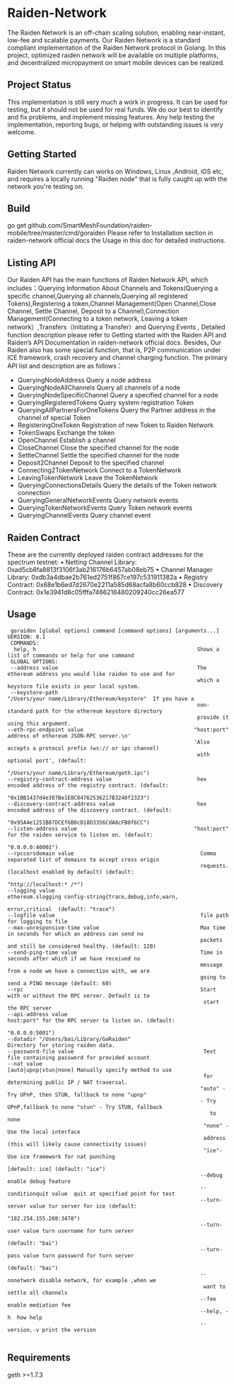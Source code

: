 # Raiden-Network 
   The Raiden Network is an off-chain scaling solution, enabling near-instant, low-fee and scalable payments. Our Raiden Network is a standard compliant implementation of the Raiden Network protocol in Golang. In this project, optimized raiden network will be available on multiple platforms, and decentralized micropayment on smart mobile devices can be realized.

## Project Status 
   This implementation is still very much a work in progress. It can be used for testing, but it should not be used for real funds. We do our best to identify and fix problems, and implement missing features. Any help testing the implementation, reporting bugs, or helping with outstanding issues is very welcome.
## Getting Started
   Raiden Network currently can works on Windows, Linux ,Android, iOS  etc, and requires a locally running "Raiden node" that is fully caught up with the network you're testing on.

## Build
  go get github.com/SmartMeshFoundation/raiden-mobile/tree/master/cmd/goraiden
Please refer to Installation section in raiden-network official docs the Usage in this doc for detailed instructions.
## Listing API
  Our Raiden API has the main functions of Raiden Network API, which includes：Querying Information About Channels and Tokens(Querying a specific channel,Querying all channels,Querying all registered Tokens),Registering a token,Channel Management(Open Channel,Close Channel, Settle Channel, Deposit to a Channel),Connection Management(Connecting to a token network, Leaving a token network）,Transfers（Initiating a Transfer）and Querying Events , Detailed function description please refer to Getting started with the Raiden API and Raiden’s API Documentation  in raiden-network official docs. Besides, Our Raiden also has some special function, that is, P2P communication under ICE framework, crash recovery and channel charging function. The primary API list and description are as follows：
* QueryingNodeAddress                    Query a node address
* QueryingNodeAllChannels                Query all channels of a node
* QueryingNodeSpecificChannel            Query a specified channel for a node
* QueryingRegisteredTokens               Query system registration Token
* QueryingAllPartnersForOneTokens        Query the Partner address in the channel of special Token
* RegisteringOneToken                    Registration of new Token to Raiden Network
* TokenSwaps                             Exchange the token
* OpenChannel                            Establish a channel
* CloseChannel                           Close the specified channel for the node
* SettleChannel                          Settle the specified channel for the node
* Deposit2Channel                        Deposit to the specified channel
* Connecting2TokenNetwork                Connect to a TokenNetwork
* LeavingTokenNetwork                    Leave the TokenNetwork
* QueryingConnectionsDetails             Query the details of the Token network connection 
* QueryingGeneralNetworkEvents           Query network events
* QueryingTokenNetworkEvents             Query Token network events
* QueryingChannelEvents                  Query channel event
## Raiden Contract
These are the currently deployed raiden contract addresses for the spectrum testnet:
•	Netting Channel Library: 0xad5cb8fa8813f3106f3ab216176b6457ab08eb75
•	Channel Manager Library: 0xdb3a4dbae2b761ed2751f867ce197c531911382a
•	Registry Contract: 0x68e1b6ed7d2670e2211a585d68acfa8b60ccb828
•	Discovery Contract: 0x1e3941d8c05fffa7466216480209240cc26ea577

## Usage

```                                                                                                                                                    
 goraiden [global options] command [command options] [arguments...]
VERSION: 0.1
 COMMANDS:
  help, h                                                   Shows a list of commands or help for one command
 GLOBAL OPTIONS:
 --address value                                            The ethereum address you would like raiden to use and for
                                                            which a keystore file exists in your local system.
 --keystore-path                                           "/Users/your name/Library/Ethereum/keystore"  If you have a 
                                                            non-standard path for the ethereum keystore directory 
                                                            provide it using this argument.
--eth-rpc-endpoint value                                   "host:port" address of ethereum JSON-RPC server.\n'
                                                           'Also accepts a protocol prefix (ws:// or ipc channel)
                                                            with optional port', (default: 
                                                            "/Users/your name/Library/Ethereum/geth.ipc")
--registry-contract-address value                           hex encoded address of the registry contract. (default:
                                                            "0x1BB1437d4e387Be1E8C04762536217B3240f2323")
--discovery-contract-address value                          hex encoded address of the discovery contract. (default: 
                                                            "0x95A4e1251B87DCEf6B0cD18D3356CdA8cFB8f6CC")
--listen-address value                                     "host:port" for the raiden service to listen on. (default:
                                                            "0.0.0.0:40001")
--rpccorsdomain value                                        Comma separated list of domains to accept cross origin
                                                             requests. (localhost enabled by default) (default: 
                                                            "http://localhost:* /*")
--logging value                                              ethereum.slogging config-string{trace,debug,info,warn,
                                                             error,critical  (default: "trace")
--logfile value                                              file path for logging to file
--max-unresponsive-time value                                Max time in seconds for which an address can send no
                                                             packets and still be considered healthy. (default: 120)
--send-ping-time value                                       Time in seconds after which if we have received no 
                                                             message from a node we have a connection with, we are 
                                                             going to send a PING message (default: 60)
--rpc                                                        Start with or without the RPC server. Default is to
                                                              start the RPC server
--api-address value                                          host:port" for the RPC server to listen on. (default: 
                                                             "0.0.0.0:5001")
--datadir "/Users/bai/Library/GoRaiden"                       Directory for storing raiden data.
--password-file value                                         Text file containing password for provided account
--nat value                                                   [auto|upnp|stun|none] Manually specify method to use 
                                                              for determining public IP / NAT traversal.
                                                             "auto" - Try UPnP, then STUN, fallback to none "upnp"
                                                             - Try UPnP,fallback to none "stun" - Try STUN, fallback 
                                                                to none
                                                              "none" - Use the local interface
                                                              address (this will likely cause connectivity issues)
                                                              "ice"- Use ice framework for nat punching
                                                              [default: ice] (default: "ice")
                                                             --debug   enable debug feature
                                                             --conditionquit value  quit at specified point for test
                                                             --turn-server value tur server for ice (default: 
                                                             "182.254.155.208:3478")
                                                             --turn-user value turn username for turn server 
                                                              (default: "bai")
                                                             --turn-pass value turn password for turn server 
                                                               (default: "bai")
                                                             --nonetwork disable network, for example ,when we 
                                                              want to settle all channels
                                                             --fee  enable mediation fee
                                                             --help, -h  how help
                                                             --version,-v print the version
                                                                                                                                                                                                                                     
```

## Requirements

geth >=1.7.3